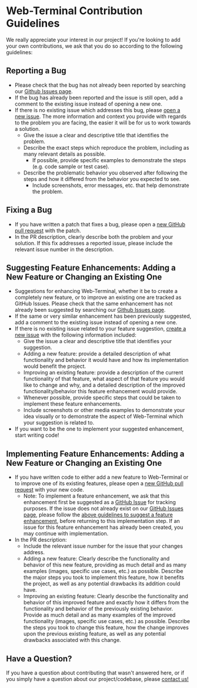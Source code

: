 # Web-Terminal Contribution Guidelines
We really appreciate your interest in our project! If you're looking to add your own contributions, we ask that you do so according to the following guidelines:

## Reporting a Bug
  * Please check that the bug has not already been reported by searching our [Github Issues page](https://github.com/danielle-galvao/web-terminal/issues). 
  * If the bug has already been reported and the issue is still open, add a comment to the existing issue instead of opening a new one.
  * If there is no existing issue which addresses this bug, please [open a new issue](https://github.com/danielle-galvao/web-terminal/issues/new?assignees=&labels=&template=bug_report.md&title=). The more information and context you provide with regards to the problem you are facing, the easier it will be for us to work towards a solution.
    * Give the issue a clear and descriptive title that identifies the problem.
    * Describe the exact steps which reproduce the problem, including as many relevant details as possible. 
      * If possible, provide specific examples to demonstrate the steps (e.g. code sample or test case).
    * Describe the problematic behavior you observed after following the steps and how it differed from the behavior you expected to see.
      * Include screenshots, error messages, etc. that help demonstrate the problem.

## Fixing a Bug
 * If you have written a patch that fixes a bug, please open a [new GitHub pull request](https://github.com/danielle-galvao/web-terminal/compare) with the patch. 
 * In the PR description, clearly describe both the problem and your solution. If this fix addresses a reported issue, please include the relevant issue number in the description.
 
## Suggesting Feature Enhancements: Adding a New Feature or Changing an Existing One
  * Suggestions for enhancing Web-Terminal, whether it be to create a completely new feature, or to improve an existing one are tracked as GitHub Issues. Please check that the same enhancement has not already been suggested by searching our [Github Issues page](https://github.com/danielle-galvao/web-terminal/issues).
  * If the same or very similar enhancement has been previously suggested, add a comment to the existing issue instead of opening a new one. 
  * If there is no existing issue related to your feature suggestion, [create a new issue](https://github.com/danielle-galvao/web-terminal/issues/new?assignees=&labels=&template=feature_request.md&title=) with the following information included: 
    * Give the issue a clear and descriptive title that identifies your suggestion.
    * Adding a new feature: provide a detailed description of what functionality and behavior it would have and how its implementation would benefit the project. 
    * Improving an existing feature: provide a description of the current functionality of that feature, what aspect of that feature you would like to change and why, and a detailed description of the improved functionality/behavior this feature enhancement would provide.
    * Whenever possible, provide specific steps that could be taken to implement these feature enhancements. 
    * Include screenshots or other media examples to demonstrate your idea visually or to demonstrate the aspect of Web-Terminal which your suggestion is related to.
   * If you want to be the one to implement your suggested enhancement, start writing code!
   
## Implementing Feature Enhancements: Adding a New Feature or Changing an Existing One
 * If you have written code to either add a new feature to Web-Terminal or to improve one of its existing features, please open a [new GitHub pull request](https://github.com/danielle-galvao/web-terminal/compare) with your new code.
   * Note: To implement a feature enhancement, we ask that this enhancement first be suggested as a [GitHub Issue](https://github.com/danielle-galvao/web-terminal/issues/new?assignees=&labels=&template=feature_request.md&title=) for tracking purposes. If the issue does not already exist on our [GitHub Issues page](https://github.com/danielle-galvao/web-terminal/issues), please follow the [above guidelines to suggest a feature enhancement](#suggesting-feature-enhancements:-adding-a-new-feature-or-changing-an-existing-one), before returning to this implementation step. If an issue for this feature enhancement has already been created, you may continue with implementation. 
 * In the PR description:
   * Include the relevant issue number for the issue that your changes address.
   * Adding a new feature: Clearly describe the functionality and behavior of this new feature, providing as much detail and as many examples (images, specific use cases, etc.) as possible. Describe the major steps you took to implement this feature, how it benefits the project, as well as any potential drawbacks its addition could have. 
   * Improving an existing feature: Clearly describe the functionality and behavior of this improved feature and exactly how it differs from the functionality and behavior of the previously existing behavior. Provide as much detail and as many examples of the improved functionality (images, specific use cases, etc.) as possible. Describe the steps you took to change this feature, how the change improves upon the previous existing feature, as well as any potential drawbacks associated with this change.
 
 ## Have a Question?
 If you have a question about contributing that wasn't answered here, or if you simply have a question about our project/codebase, please [contact us!](https://danielle-galvao.github.io/web-terminal/contact/)
